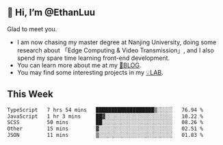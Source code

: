 ## 👋 Hi, I’m @EthanLuu

Glad to meet you.

- I am now chasing my master degree at Nanjing University, doing some research about 「Edge Computing & Video Transmission」, and I also spend my spare time learning front-end development.
- You can learn more about me at my [📝BLOG](https://blog.ethanloo.cn).
- You may find some interesting projects in my [💡LAB](https://lab.ethanloo.cn).

## This Week
<!--START_SECTION:waka-->

```txt
TypeScript   7 hrs 54 mins   ███████████████████▒░░░░░   76.94 %
JavaScript   1 hr 3 mins     ██▓░░░░░░░░░░░░░░░░░░░░░░   10.22 %
SCSS         50 mins         ██░░░░░░░░░░░░░░░░░░░░░░░   08.26 %
Other        15 mins         ▓░░░░░░░░░░░░░░░░░░░░░░░░   02.51 %
JSON         11 mins         ▒░░░░░░░░░░░░░░░░░░░░░░░░   01.83 %
```

<!--END_SECTION:waka-->
